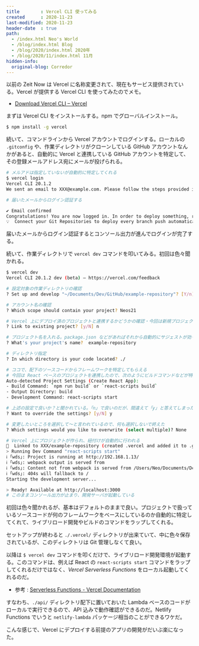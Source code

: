 ```yaml
---
title        : Vercel CLI 使ってみる
created      : 2020-11-23
last-modified: 2020-11-23
header-date  : true
path:
  - /index.html Neo's World
  - /blog/index.html Blog
  - /blog/2020/index.html 2020年
  - /blog/2020/11/index.html 11月
hidden-info:
  original-blog: Corredor
---
```


以前の Zeit Now は Vercel に名称変更されて、現在もサービス提供されている。Vercel が提供する Vercel CLI を使ってみたのでメモ。

- [Download Vercel CLI – Vercel](https://vercel.com/download)

まずは Vercel CLI をインストールする。npm でグローバルインストール。

```bash
$ npm install -g vercel
```

続いて、コマンドラインから Vercel アカウントでログインする。ローカルの `.gitconfig` や、作業ディレクトリがクローンしている GitHub アカウントなんかがあると、自動的に Vercel と連携している GitHub アカウントを特定して、その登録メールアドレス宛にメールが投げられる。

```bash
# メルアドは指定していないが自動的に特定してくれる
$ vercel login
Vercel CLI 20.1.2
We sent an email to XXX@example.com. Please follow the steps provided inside it and make sure the security code matches Wonderful Balinese.

# 届いたメールからログイン認証する

✔ Email confirmed
Congratulations! You are now logged in. In order to deploy something, run `vercel`.
💡  Connect your Git Repositories to deploy every branch push automatically (https://vercel.link/git).
```

届いたメールからログイン認証するとコンソール出力が進んでログインが完了する。

続いて、作業ディレクトリで `vercel dev` コマンドを叩いてみる。初回は色々聞かれる。

```bash
$ vercel dev
Vercel CLI 20.1.2 dev (beta) — https://vercel.com/feedback

# 設定対象の作業ディレクトリの確認
? Set up and develop "~/Documents/Dev/GitHub/example-repository"? [Y/n] y

# アカウント名の確認
? Which scope should contain your project? Neos21

# Vercel 上にデプロイ済のプロジェクトと連携するかどうかの確認・今回は新規プロジェクトなので「n」で回答
? Link to existing project? [y/N] n

# プロジェクト名を入れる。package.json などがあればそれから自動的にサジェストが効く
? What's your project's name?  example-repository

# ディレクトリ指定
? In which directory is your code located? ./

# ココで、配下のソースコードからフレームワークを特定してもらえる
# 今回は React ベースのプロジェクトを連携したので、次のようにビルドコマンドなどが特定された
Auto-detected Project Settings (Create React App):
- Build Command: `npm run build` or `react-scripts build`
- Output Directory: build
- Development Command: react-scripts start

# 上述の設定で良いか？と聞かれている。「n」で良いのだが、間違えて「y」と答えてしまった
? Want to override the settings? [y/N] y

# 変更したいところを選択して〜と言われているので、何も選択しないで終えた
? Which settings would you like to overwrite (select multiple)? None

# Vercel 上にプロジェクトが作られ、紐付けが自動的に行われる
🔗  Linked to XXX/example-repository (created .vercel and added it to .gitignore)
> Running Dev Command "react-scripts start"
ℹ ｢wds｣: Project is running at http://192.168.1.13/
ℹ ｢wds｣: webpack output is served from
ℹ ｢wds｣: Content not from webpack is served from /Users/Neo/Documents/Dev/GitHub/example-reposiory/public
ℹ ｢wds｣: 404s will fallback to /
Starting the development server...

> Ready! Available at http://localhost:3000
# このままコンソール出力が止まり、開発サーバが起動している
```

初回は色々聞かれるが、基本はデフォルトのままで良い。プロジェクトで扱っているソースコードが何のフレームワークをベースにしているのか自動的に特定してくれて、ライブリロード開発やビルドのコマンドをラップしてくれる。

セットアップが終わると `./.vercel/` ディレクトリが出来ていて、中に色々保存されているが、このディレクトリは Git 管理しなくて良い。

以降は `$ vercel dev` コマンドを叩くだけで、ライブリロード開発環境が起動する。このコマンドは、例えば React の `react-scripts start` コマンドをラップしてくれるだけではなく、*Vercel Serverless Functions* をローカル起動してくれるのだ。

- 参考 : [Serverless Functions - Vercel Documentation](https://vercel.com/docs/serverless-functions/introduction)

すなわち、`./api/` ディレクトリ配下に置いておいた Lambda ベースのコードがローカルで実行できるので、API 込みで動作確認ができるのだ。Netlify Functions でいうと `netlify-lambda` パッケージ相当のことができるワケだ。

こんな感じで、Vercel にデプロイする前提のアプリの開発がだいぶ楽になった。
